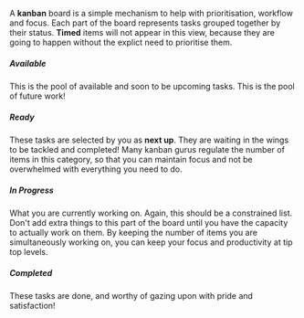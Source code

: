 A __kanban__ board is a simple mechanism to help with prioritisation, workflow and focus. Each part of the board represents tasks grouped together by their status. __Timed__ items will not appear in this view, because they are going to happen without the explict need to prioritise them.

##### Available

This is the pool of available and soon to be upcoming tasks. This is the pool of future work!

##### Ready

These tasks are selected by you as __next up__. They are waiting in the wings to be tackled and completed! Many kanban gurus regulate the number of items in this category, so that you can maintain focus and not be overwhelmed with everything you need to do.

##### In Progress

What you are currently working on. Again, this should be a constrained list. Don't add extra things to this part of the board until you have the capacity to actually work on them. By keeping the number of items you are simultaneously working on, you can keep your focus and productivity at tip top levels.

##### Completed

These tasks are done, and worthy of gazing upon with pride and satisfaction!